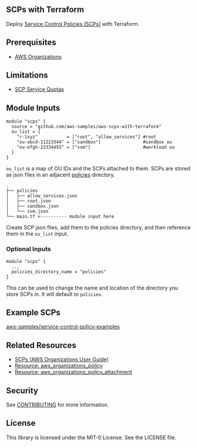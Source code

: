 ## SCPs with Terraform

Deploy [Service Control Policies (SCPs)](https://docs.aws.amazon.com/organizations/latest/userguide/orgs_manage_policies_scps.html) with Terraform.

## Prerequisites

- [AWS Organizations](https://docs.aws.amazon.com/organizations/latest/userguide/orgs_introduction.html)

## Limitations

- [SCP Service Quotas](https://docs.aws.amazon.com/organizations/latest/userguide/orgs_reference_limits.html) 

## Module Inputs
```hcl
module "scps" {
  source = "github.com/aws-samples/aws-scps-with-terraform"
  ou_list = {
    "r-1xyz"           = ["root", "allow_services"] #root
    "ou-abcd-11223344" = ["sandbox"]                #sandbox ou
    "ou-efgh-22334455" = ["ssm"]                    #workload ou
  }
}
```

`ou_list` is a map of OU IDs and the SCPs attached to them. SCPs are stored as json files in an adjacent [policies](./policies/) directory.
```
.
├── policies
│   ├── allow_services.json
│   ├── root.json
│   ├── sandbox.json
│   └── ssm.json
└── main.tf <---------- module input here
```

Create SCP json files, add them to the policies directory, and then reference them in the `ou_list` input. 
### Optional Inputs

```hcl
module "scps" {
  ... 
  policies_directory_name = "policies"
}
```

This can be used to change the name and location of the directory you store SCPs in. It will default to `policies`. 

## Example SCPs

[aws-samples/service-control-policy-examples](https://github.com/aws-samples/service-control-policy-examples) 

## Related Resources

- [SCPs (AWS Organizations User Guide)](https://docs.aws.amazon.com/organizations/latest/userguide/orgs_manage_policies_scps.html)
- [Resource: aws_organizations_policy](https://registry.terraform.io/providers/hashicorp/aws/latest/docs/resources/organizations_policy)
- [Resource: aws_organizations_policy_attachment](https://registry.terraform.io/providers/hashicorp/aws/latest/docs/resources/organizations_policy_attachment)

## Security

See [CONTRIBUTING](CONTRIBUTING.md#security-issue-notifications) for more information.

## License

This library is licensed under the MIT-0 License. See the LICENSE file.

